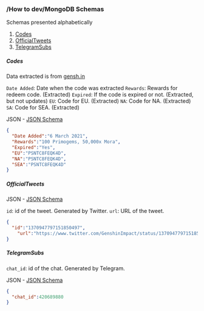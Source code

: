 ### /How to dev/MongoDB Schemas

Schemas presented alphabetically

1. [Codes](#Codes)
2. [OfficialTweets](#OfficialTweets)
3. [TelegramSubs](#TelegramSubs)

##### Codes

Data extracted is from [gensh.in](https://www.gensh.in/events/promotion-codes)

`Date Added`: Date when the code was extracted
`Rewards`: Rewards for redeem code. (Extracted)
`Expired`: If the code is expired or not. (Extracted, but not updates)
`EU`: Code for EU. (Extracted)
`NA`: Code for NA. (Extracted)
`SA`: Code for SEA. (Extracted)

JSON - [JSON Schema](schemas/codes.schema.json)
```json
{
  "Date Added":"6 March 2021",
  "Rewards":"100 Primogems, 50,000x Mora",
  "Expired":"Yes",
  "EU":"PSNTC8FEQK4D",
  "NA":"PSNTC8FEQK4D",
  "SEA":"PSNTC8FEQK4D"
}
```

##### OfficialTweets

JSON - [JSON Schema](schemas/officialTweets.schema.json)

`id`: id of the tweet. Generated by Twitter.
`url`: URL of the tweet.

```json
{
  "id":"1370947797151850497",
	"url":"https://www.twitter.com/GenshinImpact/status/1370947797151850497"
}
```

##### TelegramSubs

`chat_id`: id of the chat. Generated by Telegram.

JSON - [JSON Schema](schemas/telegramSubs.schema.json)
```json
{
  "chat_id":420689880
}
```
